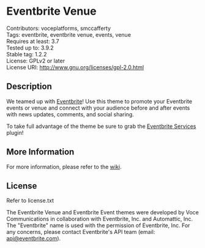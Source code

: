 Eventbrite Venue
==================

Contributors: voceplatforms, smccafferty  
Tags: eventbrite, eventbrite venue, events, venue  
Requires at least: 3.7  
Tested up to: 3.9.2  
Stable tag: 1.2.2  
License: GPLv2 or later  
License URI: http://www.gnu.org/licenses/gpl-2.0.html  

## Description
We teamed up with [Eventbrite](http://eventbrite.com/l/wordpress?ref=wporgfooter)! Use this theme to promote your Eventbrite events or venue and connect with your audience before and after events with news updates, comments, and social sharing.

To take full advantage of the theme be sure to grab the [Eventbrite Services](https://wordpress.org/plugins/eventbrite-services/) plugin!

## More Information
For more information, please refer to the [wiki](https://github.com/voceconnect/eventbrite-venue/wiki).

## License
Refer to license.txt

The Eventbrite Venue and Eventbrite Event themes were developed by Voce Communications in collaboration with Eventbrite, Inc. and Automattic, Inc. The "Eventbrite" name is used with the permission of Eventbrite, Inc. For any concerns, please contact Eventbrite's API team (email: [api@eventbrite.com](mailto:api@eventbrite.com)).